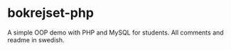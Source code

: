 # bokrejset-php
A simple OOP demo with PHP and MySQL for students. All comments and readme in swedish.
